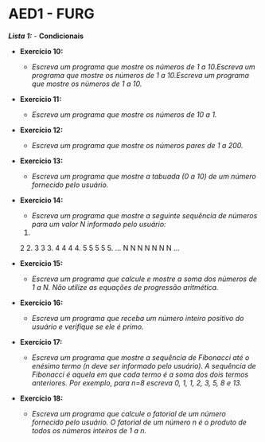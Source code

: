 # AED1 - FURG 

***Lista 1:*** - **Condicionais**
- **Exercício 10:**
  - *Escreva um programa que mostre os números de 1 a 10.Escreva um programa que mostre os números de 1 a 10.Escreva um programa que mostre os números de 1 a 10.*
- **Exercício 11:**
  - *Escreva um programa que mostre os números de 10 a 1.*
- **Exercício 12:**
  - *Escreva um programa que mostre os números pares de 1 a 200.*
- **Exercício 13:**
  - *Escreva um programa que mostre a tabuada (0 a 10) de um número fornecido pelo usuário.*
- **Exercício 14:**
  - *Escreva um programa que mostre a seguinte sequência de números para um valor N informado pelo usuário:*

   1.
   2 2.
   3 3 3.
   4 4 4 4.
   5 5 5 5 5.
   …
   N N N N N N N …
- **Exercício 15:**
  - *Escreva um programa que calcule e mostre a soma dos números de 1 a N. Não utilize as equações de progressão aritmética.*
- **Exercício 16:**
  - *Escreva um programa que receba um número inteiro positivo do usuário e verifique se ele é primo.*
- **Exercício 17:**
  - *Escreva um programa que mostre a sequência de Fibonacci até o enésimo termo (n deve ser informado pelo usuário). A sequência de Fibonacci é aquela em que cada termo é a soma dos dois termos anteriores. Por exemplo, para n=8 escreva 0, 1, 1, 2, 3, 5, 8 e 13.*
- **Exercício 18:**
  - *Escreva um programa que calcule o fatorial de um número fornecido pelo usuário. O fatorial de um número n é o produto de todos os números inteiros de 1 a n.*

